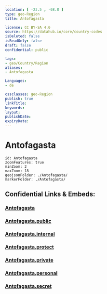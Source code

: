 ```yaml
---
location: [ -23.5 , -68.8 ] 
type: geo-Region
title: Antofagasta

license: CC BY-SA 4.0
source: https://datahub.io/core/country-codes
isDeleted: false
isReadOnly: false
draft: false
confidential: public

tags:
- geo/Country/Region
aliases:
- Antofagasta

Languages:
- de

cssclasses: geo-Region
publish: true
linkTitle: 
keywords: 
layout: 
publishDate: 
expiryDate: 
---
```


# Antofagasta

```leaflet
id: Antofagasta
zoomFeatures: true 
minZoom: 2 
maxZoom: 18
geojsonFolder: ./Antofagasta/
markerFolder: ./Antofagasta/
```


## Confidential Links & Embeds: 

### [Antofagasta](/_Standards/Earth/Continent/America~South/Chile/regions~Chile/Antofagasta.md) 

### [Antofagasta.public](/_public/Earth/Continent/America~South/Chile/regions~Chile/Antofagasta.public.md) 

### [Antofagasta.internal](/_internal/Earth/Continent/America~South/Chile/regions~Chile/Antofagasta.internal.md) 

### [Antofagasta.protect](/_protect/Earth/Continent/America~South/Chile/regions~Chile/Antofagasta.protect.md) 

### [Antofagasta.private](/_private/Earth/Continent/America~South/Chile/regions~Chile/Antofagasta.private.md) 

### [Antofagasta.personal](/_personal/Earth/Continent/America~South/Chile/regions~Chile/Antofagasta.personal.md) 

### [Antofagasta.secret](/_secret/Earth/Continent/America~South/Chile/regions~Chile/Antofagasta.secret.md)

